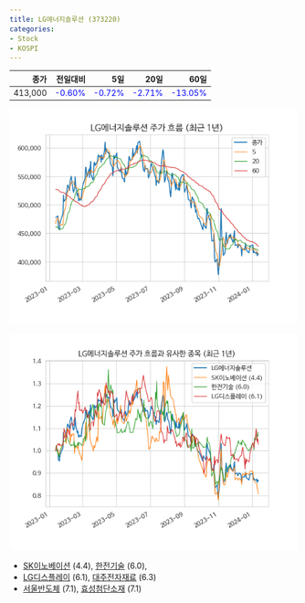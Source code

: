 ```yaml
---
title: LG에너지솔루션 (373220)
categories:
- Stock
- KOSPI
---
```


|종가|전일대비|5일|20일|60일|
|---:|-------:|--:|---:|---:|
|413,000|<span style="color: blue">-0.60%</span>|<span style="color: blue">-0.72%</span>|<span style="color: blue">-2.71%</span>|<span style="color: blue">-13.05%</span>|


<!-- more -->

![373220](/assets/images/stock/373220.png)

![373220](/assets/images/stock/373220_sim.png)

- [SK이노베이션](/096770/) (4.4), [한전기술](/052690/) (6.0),
- [LG디스플레이](/034220/) (6.1), [대주전자재료](/078600/) (6.3)
- [서울반도체](/046890/) (7.1), [효성첨단소재](/298050/) (7.1)